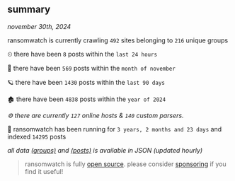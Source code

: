 
## summary
_november 30th, 2024_

ransomwatch is currently crawling `492` sites belonging to `216` unique groups

⏲ there have been `8` posts within the `last 24 hours`

🦈 there have been `569` posts within the `month of november`

🪐 there have been `1430` posts within the `last 90 days`

🏚 there have been `4838` posts within the `year of 2024`

_⚙️ there are currently `127` online hosts & `140` custom parsers._

🦕 ransomwatch has been running for `3 years, 2 months and 23 days` and indexed `14295` posts

_all data  [(groups)](http://ransomwhat.telemetry.ltd/groups) and [(posts)](http://ransomwhat.telemetry.ltd/posts) is available in JSON (updated hourly)_

> ransomwatch is fully [open source](https://github.com/joshhighet/ransomwatch#ransomwatch--). please consider [sponsoring](https://github.com/sponsors/joshhighet) if you find it useful!
